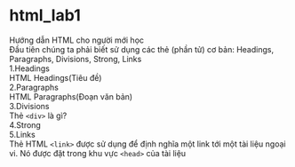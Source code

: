 # html_lab1
Hướng dẫn HTML cho người mới học <br>
Đầu tiên chúng ta phải biết sử dụng các thẻ (phần tử) cơ bản: Headings, Paragraphs, Divisions, Strong, Links <br>
1.Headings <br>
HTML Headings(Tiêu đề) <br>
2.Paragraphs <br>
HTML Paragraphs(Đoạn văn bản) <br>
3.Divisions <br>
Thẻ <code>&lt;div&gt;</code> là gì? <br>
4.Strong <br>
5.Links <br>
Thẻ HTML <code>&lt;link&gt;</code> được sử dụng để định nghĩa một link tới một tài liệu ngoại vi. Nó được đặt trong khu vực <code>&lt;head&gt;</code> của tài liệu <br>